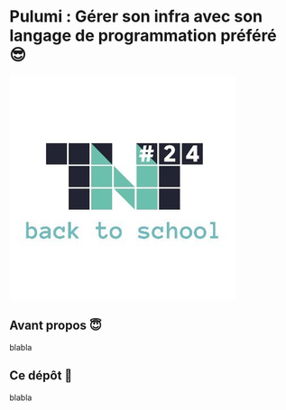 # Pulumi : Gérer son infra avec son langage de programmation préféré 😎

![](img/tnt_logo.jpg)

## Avant propos 😇

blabla

## Ce dépôt 🙏

blabla
